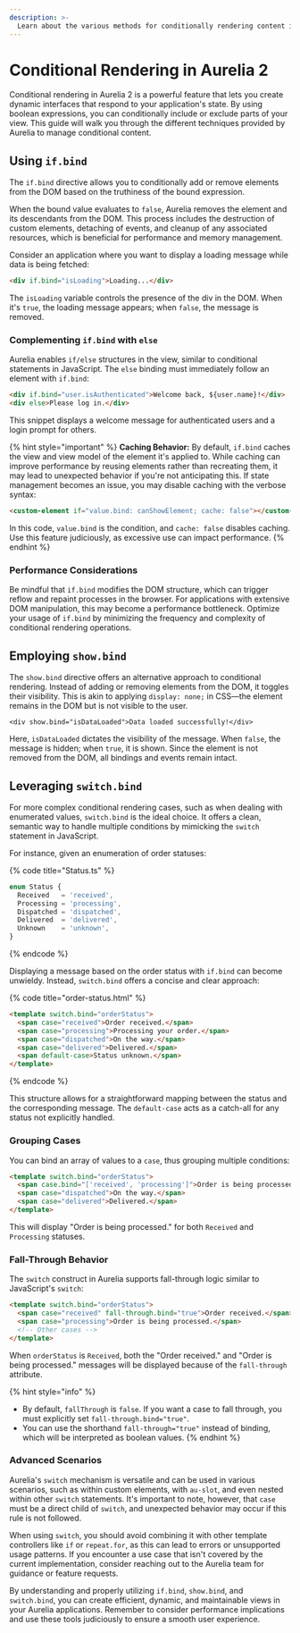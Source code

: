 ```yaml
---
description: >-
  Learn about the various methods for conditionally rendering content in Aurelia 2, with detailed explanations and examples.
---
```


# Conditional Rendering in Aurelia 2

Conditional rendering in Aurelia 2 is a powerful feature that lets you create dynamic interfaces that respond to your application's state. By using boolean expressions, you can conditionally include or exclude parts of your view. This guide will walk you through the different techniques provided by Aurelia to manage conditional content.

## Using `if.bind`

The `if.bind` directive allows you to conditionally add or remove elements from the DOM based on the truthiness of the bound expression.

When the bound value evaluates to `false`, Aurelia removes the element and its descendants from the DOM. This process includes the destruction of custom elements, detaching of events, and cleanup of any associated resources, which is beneficial for performance and memory management.

Consider an application where you want to display a loading message while data is being fetched:

```HTML
<div if.bind="isLoading">Loading...</div>
```

The `isLoading` variable controls the presence of the div in the DOM. When it's `true`, the loading message appears; when `false`, the message is removed.

### Complementing `if.bind` with `else`

Aurelia enables `if/else` structures in the view, similar to conditional statements in JavaScript. The `else` binding must immediately follow an element with `if.bind`:

```HTML
<div if.bind="user.isAuthenticated">Welcome back, ${user.name}!</div>
<div else>Please log in.</div>
```

This snippet displays a welcome message for authenticated users and a login prompt for others.

{% hint style="important" %}
**Caching Behavior:** By default, `if.bind` caches the view and view model of the element it's applied to. While caching can improve performance by reusing elements rather than recreating them, it may lead to unexpected behavior if you're not anticipating this. If state management becomes an issue, you may disable caching with the verbose syntax:

```html
<custom-element if="value.bind: canShowElement; cache: false"></custom-element>
```

In this code, `value.bind` is the condition, and `cache: false` disables caching. Use this feature judiciously, as excessive use can impact performance.
{% endhint %}

### Performance Considerations

Be mindful that `if.bind` modifies the DOM structure, which can trigger reflow and repaint processes in the browser. For applications with extensive DOM manipulation, this may become a performance bottleneck. Optimize your usage of `if.bind` by minimizing the frequency and complexity of conditional rendering operations.

## Employing `show.bind`

The `show.bind` directive offers an alternative approach to conditional rendering. Instead of adding or removing elements from the DOM, it toggles their visibility. This is akin to applying `display: none;` in CSS—the element remains in the DOM but is not visible to the user.

```markup
<div show.bind="isDataLoaded">Data loaded successfully!</div>
```

Here, `isDataLoaded` dictates the visibility of the message. When `false`, the message is hidden; when `true`, it is shown. Since the element is not removed from the DOM, all bindings and events remain intact.

## Leveraging `switch.bind`

For more complex conditional rendering cases, such as when dealing with enumerated values, `switch.bind` is the ideal choice. It offers a clean, semantic way to handle multiple conditions by mimicking the `switch` statement in JavaScript.

For instance, given an enumeration of order statuses:

{% code title="Status.ts" %}
```typescript
enum Status {
  Received   = 'received',
  Processing = 'processing',
  Dispatched = 'dispatched',
  Delivered  = 'delivered',
  Unknown    = 'unknown',
}
```
{% endcode %}

Displaying a message based on the order status with `if.bind` can become unwieldy. Instead, `switch.bind` offers a concise and clear approach:

{% code title="order-status.html" %}
```html
<template switch.bind="orderStatus">
  <span case="received">Order received.</span>
  <span case="processing">Processing your order.</span>
  <span case="dispatched">On the way.</span>
  <span case="delivered">Delivered.</span>
  <span default-case>Status unknown.</span>
</template>
```
{% endcode %}

This structure allows for a straightforward mapping between the status and the corresponding message. The `default-case` acts as a catch-all for any status not explicitly handled.

### Grouping Cases

You can bind an array of values to a `case`, thus grouping multiple conditions:

```html
<template switch.bind="orderStatus">
  <span case.bind="['received', 'processing']">Order is being processed.</span>
  <span case="dispatched">On the way.</span>
  <span case="delivered">Delivered.</span>
</template>
```

This will display "Order is being processed." for both `Received` and `Processing` statuses.

### Fall-Through Behavior

The `switch` construct in Aurelia supports fall-through logic similar to JavaScript's `switch`:

```html
<template switch.bind="orderStatus">
  <span case="received" fall-through.bind="true">Order received.</span>
  <span case="processing">Order is being processed.</span>
  <!-- Other cases -->
</template>
```

When `orderStatus` is `Received`, both the "Order received." and "Order is being processed." messages will be displayed because of the `fall-through` attribute.

{% hint style="info" %}
* By default, `fallThrough` is `false`. If you want a case to fall through, you must explicitly set `fall-through.bind="true"`.
* You can use the shorthand `fall-through="true"` instead of binding, which will be interpreted as boolean values.
{% endhint %}

### Advanced Scenarios

Aurelia's `switch` mechanism is versatile and can be used in various scenarios, such as within custom elements, with `au-slot`, and even nested within other `switch` statements. It's important to note, however, that `case` must be a direct child of `switch`, and unexpected behavior may occur if this rule is not followed.

When using `switch`, you should avoid combining it with other template controllers like `if` or `repeat.for`, as this can lead to errors or unsupported usage patterns. If you encounter a use case that isn't covered by the current implementation, consider reaching out to the Aurelia team for guidance or feature requests.

By understanding and properly utilizing `if.bind`, `show.bind`, and `switch.bind`, you can create efficient, dynamic, and maintainable views in your Aurelia applications. Remember to consider performance implications and use these tools judiciously to ensure a smooth user experience.
